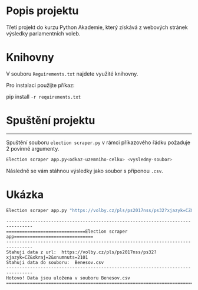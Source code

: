 # Popis projektu
Třetí projekt do kurzu Python Akademie, který získává z webových stránek výsledky parlamentních voleb.

# Knihovny
V souboru `Reguirements.txt` najdete využité knihovny.

Pro instalaci použijte příkaz:

pip install `-r requirements.txt`

# Spuštění projektu
---
Spuštění souboru ```election scraper.py``` v rámci příkazového řádku požaduje 2 povinné argumenty.

```python
Election scraper app.py<odkaz-uzemniho-celku> <vysledny-soubor>
```

Následně se vám stáhnou výsledky jako soubor s příponou ```.csv```.

# Ukázka
```python
Election scraper app.py "https://volby.cz/pls/ps2017nss/ps32?xjazyk=CZ&xkraj=2&xnumnuts=2101" "Benesov.csv"
```
```
--------------------------------------------------------------------------------
==============================Election scraper app==============================
--------------------------------------------------------------------------------
Stahuji data z url:  https://volby.cz/pls/ps2017nss/ps32?xjazyk=CZ&xkraj=2&xnumnuts=2101
Stahuji data do souboru:  Benesov.csv
--------------------------------------------------------------------------------
Hotovo! Data jsou uložena v souboru Benesov.csv
================================================================================
```

